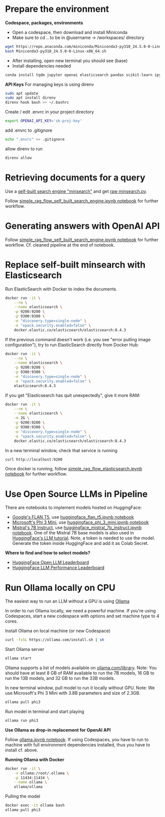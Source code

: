 # Prepare the environment 

__Codespace, packages, environments__
- Open a codespace, then download and install Miniconda 
- Make sure to cd .. to be in @username -> /workspaces/ directory 
```sh
wget https://repo.anaconda.com/miniconda/Miniconda3-py310_24.5.0-0-Linux-x86_64.sh
bash Miniconda3-py310_24.5.0-0-Linux-x86_64.sh
```
- After installing, open new terminal you should see (base)
- Install dependencies needed 
```sh
conda install tqdm jupyter openai elasticsearch pandas scikit-learn ipywidgets
```

__API Keys__
For managing keys is using direnv
```sh
sudo apt update
sudo apt install direnv 
direnv hook bash >> ~/.bashrc
```

Create / edit .envrc in your project directory
```sh
export OPENAI_API_KEY='sk-proj-key'
```

add .envrc to .gitignore 
```sh
echo ".envrc" >> .gitignore
```

allow direnv to run 
```sh
direnv allow
```

# Retrieving documents for a query 
Use a [self-built search engine "minsearch"](https://github.com/alexeygrigorev/build-your-own-search-engine) and get [raw minsearch.py](https://raw.githubusercontent.com/alexeygrigorev/minsearch/main/minsearch.py). 

Follow [simple_rag_flow_self_built_search_engine.ipynb notebook](notebooks/simple_rag_flow_self_built_search_engine.ipynb) for further workflow. 

# Generating answers with OpenAI API 

Follow [simple_rag_flow_self_built_search_engine.ipynb notebook](notebooks/simple_rag_flow_self_built_search_engine.ipynb) for further workflow. Cf. cleaned pipeline at the end of notebook. 

# Replace self-built minsearch with Elasticsearch
Run ElasticSearch with Docker to index the documents. 
```sh
docker run -it \
    --rm \
    --name elasticsearch \
    -p 9200:9200 \
    -p 9300:9300 \
    -e "discovery.type=single-node" \
    -e "xpack.security.enabled=false" \
    docker.elastic.co/elasticsearch/elasticsearch:8.4.3
```
If the previous command doesn't work (i.e. you see "error pulling image configuration"), try to run ElasticSearch directly from Docker Hub:
```sh
docker run -it \
    --rm \
    --name elasticsearch \
    -p 9200:9200 \
    -p 9300:9300 \
    -e "discovery.type=single-node" \
    -e "xpack.security.enabled=false" \
    elasticsearch:8.4.3
```

If you get "Elasticsearch has quit unexpectedly", give it more RAM:
```sh
docker run -it \
    --rm \
    --name elasticsearch \
    -m 2G \
    -p 9200:9200 \
    -p 9300:9300 \
    -e "discovery.type=single-node" \
    -e "xpack.security.enabled=false" \
    docker.elastic.co/elasticsearch/elasticsearch:8.4.3
```

In a new terminal window, check that service is running 
```sh
curl http://localhost:9200
```
Once docker is running, follow [simple_rag_flow_elasticsearch.ipynb notebook](notebooks/simple_rag_flow_elasticsearch.ipynb) for further workflow.

# Use Open Source LLMs in Pipeline 
There are notebooks to implement models hosted on HuggingFace:
* [Google's FLAN T5](https://huggingface.co/google/flan-t5-base), use [huggingface_flan_t5.ipynb notebook](notebooks/huggingface_flan_t5.ipynb)
* [Microsoft's Phi 3 Mini](https://huggingface.co/microsoft/Phi-3-mini-128k-instruct), use [huggingface_phi_3_mini.ipynb notebook](notebooks/huggingface_phi_3_mini.ipynb)
* [Mistral's 7B Instruct](https://huggingface.co/mistralai/Mistral-7B-Instruct-v0.1), use [huggingface_mistral_7b_instruct.ipynb notebook](notebooks/huggingface_mistral_7b_instruct.ipynb). One of the Mistral 7B base models is also used in [HuggingFace's LLM tutorial](https://huggingface.co/docs/transformers/en/llm_tutorial). Note, a token is needed to use the model. Generate the token inside HuggingFace and add it as Colab Secret. 

__Where to find and how to select models?__
* [HuggingFace Open LLM Leaderboard](https://huggingface.co/spaces/open-llm-leaderboard/open_llm_leaderboard)
* [HuggingFace LLM Performance Leaderboard](https://huggingface.co/spaces/optimum/llm-perf-leaderboard)

# Run Ollama locally on CPU
The easiest way to run an LLM without a GPU is using [Ollama](https://github.com/ollama/ollama)

In order to run Ollama locally, we need a powerful machine. If you're using Codespaces, start a new codespace with options and set machine type to 4 cores. 

Install Ollama on local machine (or new Codespace)
```sh
curl -fsSL https://ollama.com/install.sh | sh
```

Start Ollama server
```sh
ollama start
```

Ollama supports a list of models available on [ollama.com/library](https://ollama.com/library). Note: You should have at least 8 GB of RAM available to run the 7B models, 16 GB to run the 13B models, and 32 GB to run the 33B models.

In new terminal window, pull model to run it locally without GPU. Note: We use Microsoft's Phi 3 Mini with 3.8B parameters and size of 2.3GB.
```sh
ollama pull phi3
```

Run model in terminal and start playing 
```sh
ollama run phi3
```

__Use Ollama as drop-in replacement for OpenAI API__

Follow [ollama.ipynb notebook](notebooks/ollama.ipynb). If using Codespaces, you have to run to machine with full environment dependencies installed, thus you have to install cf. above. 

__Running Ollama with Docker__

```sh
docker run -it \
    -v ollama:/root/.ollama \
    -p 11434:11434 \
    --name ollama \
    ollama/ollama
```

Pulling the model
```sh
docker exec -it ollama bash
ollama pull phi3
```